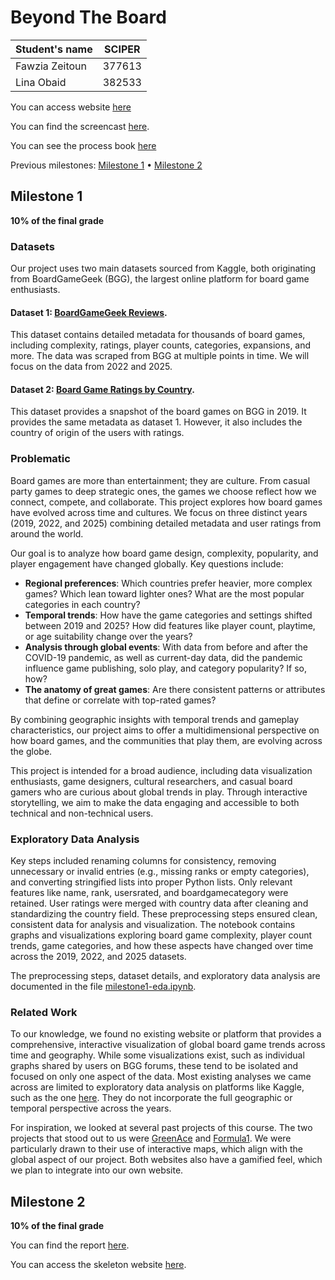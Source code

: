 # Beyond The Board

| Student's name | SCIPER |
| -------------- | ------ |
|Fawzia Zeitoun|377613|
|Lina Obaid|382533|

You can access website [here](https://com-480-data-visualization.github.io/DatArt/)

You can find the screencast [here](https://drive.google.com/drive/folders/1cBu66tuDmennujW_vgWd_hIo0sJuPwI4?usp=sharing).

You can see the process book [here](./milestones/milestone3/Milestone%203%20Process%20Book.pdf)

Previous milestones:
[Milestone 1](#milestone-1) • [Milestone 2](#milestone-2)

## Milestone 1 <a name="milestone-1"></a>

**10% of the final grade**

### Datasets
Our project uses two main datasets sourced from Kaggle, both originating from BoardGameGeek (BGG), the largest online platform for board game enthusiasts.

#### Dataset 1: [BoardGameGeek Reviews](https://www.kaggle.com/datasets/jvanelteren/boardgamegeek-reviews).
This dataset contains detailed metadata for thousands of board games, including complexity, ratings, player counts, categories, expansions, and more. The data was scraped from BGG at multiple points in time. We will focus on the data from 2022 and 2025.


#### Dataset 2: [Board Game Ratings by Country](https://www.kaggle.com/datasets/thedevastator/board-game-ratings-by-country).
This dataset provides a snapshot of the board games on BGG in 2019. It provides the same metadata as dataset 1. However, it also includes the country of origin of the users with ratings.


### Problematic

Board games are more than entertainment; they are culture. From casual party games to deep strategic ones, the games we choose reflect how we connect, compete, and collaborate.
This project explores how board games have evolved across time and cultures. We focus on three distinct years (2019, 2022, and 2025) combining detailed metadata and user ratings from around the world.

Our goal is to analyze how board game design, complexity, popularity, and player engagement have changed globally. Key questions include:
* **Regional preferences**: Which countries prefer heavier, more complex games? Which lean toward lighter ones? What are the most popular categories in each country?
* **Temporal trends**: How have the game categories and settings shifted between 2019 and 2025? How did features like player count, playtime, or age suitability change over the years?
* **Analysis through global events**: With data from before and after the COVID-19 pandemic, as well as current-day data, did the pandemic influence game publishing, solo play, and category popularity? If so, how?
* **The anatomy of great games**: Are there consistent patterns or attributes that define or correlate with top-rated games?

By combining geographic insights with temporal trends and gameplay characteristics, our project aims to offer a multidimensional perspective on how board games, and the communities that play them, are evolving across the globe.

This project is intended for a broad audience, including data visualization enthusiasts, game designers, cultural researchers, and casual board gamers who are curious about global trends in play. Through interactive storytelling, we aim to make the data engaging and accessible to both technical and non-technical users.


### Exploratory Data Analysis
Key steps included renaming columns for consistency, removing unnecessary or invalid entries (e.g., missing ranks or empty categories), and converting stringified lists into proper Python lists. Only relevant features like name, rank, usersrated, and boardgamecategory were retained. User ratings were merged with country data after cleaning and standardizing the country field. These preprocessing steps ensured clean, consistent data for analysis and visualization.
The notebook contains graphs and visualizations exploring board game complexity, player count trends, game categories, and how these aspects have changed over time across the 2019, 2022, and 2025 datasets.

The preprocessing steps, dataset details, and exploratory data analysis are documented in the file [milestone1-eda.ipynb](./milestone1_eda.ipynb).


### Related Work
To our knowledge, we found no existing website or platform that provides a comprehensive, interactive visualization of global board game trends across time and geography. While some visualizations exist, such as individual graphs shared by users on BGG forums, these tend to be isolated and focused on only one aspect of the data. Most existing analyses we came across are limited to exploratory data analysis on platforms like Kaggle, such as the one [here](https://www.kaggle.com/code/jvanelteren/exploring-the-13m-reviews-bgg-dataset). They do not incorporate the full geographic or temporal perspective across the years.

For inspiration, we looked at several past projects of this course. The two projects that stood out to us were [GreenAce]( https://greenace.fdumoncel.ch/) and [Formula1]( https://formula1viz.altervista.org/index.html). We were particularly drawn to their use of interactive maps, which align with the global aspect of our project. Both websites also have a gamified feel, which we plan to integrate into our own website.


## Milestone 2 <a name="milestone-2"></a>

**10% of the final grade**

You can find the report [here](./milestones/milestone2/Milestone%202.pdf).

You can access the skeleton website [here](https://com-480-data-visualization.github.io/DatArt/).

